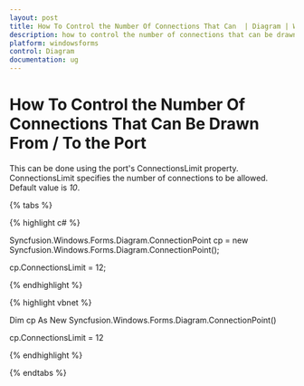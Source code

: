 ```yaml
---
layout: post
title: How To Control the Number Of Connections That Can  | Diagram | Windows Forms | Syncfusion®
description: how to control the number of connections that can be drawn from / to the port
platform: windowsforms
control: Diagram
documentation: ug
---
```


# How To Control the Number Of Connections That Can Be Drawn From / To the Port

This can be done using the port's ConnectionsLimit property. ConnectionsLimit specifies the number of connections to be allowed. Default value is _10_. 

{% tabs %}

{% highlight c# %}

Syncfusion.Windows.Forms.Diagram.ConnectionPoint cp = new Syncfusion.Windows.Forms.Diagram.ConnectionPoint();

cp.ConnectionsLimit = 12;

{% endhighlight %}

{% highlight vbnet %}

Dim cp As New Syncfusion.Windows.Forms.Diagram.ConnectionPoint()

cp.ConnectionsLimit = 12

{% endhighlight %}

{% endtabs %}

